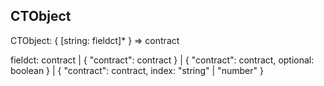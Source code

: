 

CTObject
--------

CTObject: { [string: fieldct]* } => contract

fieldct: contract
  | { "contract": contract }
  | { "contract": contract, optional: boolean }
  | { "contract": contract, index: "string" | "number" }

